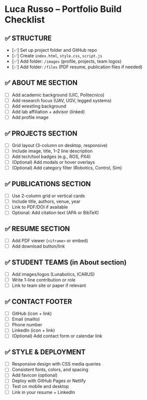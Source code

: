 
# Luca Russo – Portfolio Build Checklist

## ✅ STRUCTURE
- [✅] Set up project folder and GitHub repo  
- [✅] Create `index.html`, `style.css`, `script.js`  
- [✅] Add folder: `/images` (profile, projects, team logos)  
- [✅] Add folder: `/files` (PDF resume, publication files if needed)

## ✅ ABOUT ME SECTION
- [ ] Add academic background (UIC, Politecnico)  
- [ ] Add research focus (UAV, UGV, legged systems)  
- [ ] Add wrestling background  
- [ ] Add lab affiliation + advisor (linked)  
- [ ] Add profile image

## ✅ PROJECTS SECTION
- [ ] Grid layout (3-column on desktop, responsive)  
- [ ] Include image, title, 1–2 line description  
- [ ] Add tech/tool badges (e.g., ROS, PX4)  
- [ ] (Optional) Add modals or hover overlays  
- [ ] (Optional) Add category filter (Robotics, Control, Sim)

## ✅ PUBLICATIONS SECTION
- [ ] Use 2-column grid or vertical cards  
- [ ] Include title, authors, venue, year  
- [ ] Link to PDF/DOI if available  
- [ ] Optional: Add citation text (APA or BibTeX)

## ✅ RESUME SECTION
- [ ] Add PDF viewer (`<iframe>` or embed)  
- [ ] Add download button/link

## ✅ STUDENT TEAMS (in About section)
- [ ] Add images/logos (Lunabotics, ICARUS)  
- [ ] Write 1-line contribution or role  
- [ ] Link to team site or paper if relevant

## ✅ CONTACT FOOTER
- [ ] GitHub (icon + link)  
- [ ] Email (mailto)  
- [ ] Phone number  
- [ ] LinkedIn (icon + link)  
- [ ] (Optional) Add contact form or calendar link

## ✅ STYLE & DEPLOYMENT
- [ ] Responsive design with CSS media queries  
- [ ] Consistent fonts, colors, and spacing  
- [ ] Add favicon (optional)  
- [ ] Deploy with GitHub Pages or Netlify  
- [ ] Test on mobile and desktop  
- [ ] Link in your resume + LinkedIn
